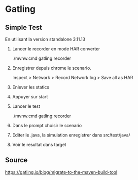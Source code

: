 # Gatling


## Simple Test

En utilisant la version standalone 3.11.13

1. Lancer le recorder en mode HAR converter

    .\mvnw.cmd gatling:recorder

2. Enregistrer depuis chrome le scenario.

    Inspect > Network > Record Network log > Save all as HAR
   
3. Enlever les statics
4. Appuyer sur start
5. Lancer le test

    .\mvnw.cmd gatling:recorder

6. Dans le prompt choisir le scenario
7. Editer le .java, la simulation enregistrer dans src/test/java/
8. Voir le resultat dans target


## Source

https://gatling.io/blog/migrate-to-the-maven-build-tool
  
